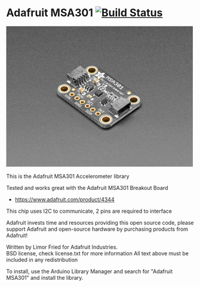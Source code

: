 # Adafruit MSA301 [![Build Status](https://github.com/adafruit/Adafruit_MSA301/workflows/Arduino%20Library%20CI/badge.svg)](https://github.com/adafruit/Adafruit_MSA301/actions)

<a href="https://www.adafruit.com/products"><img src="assets/board.jpg?raw=true" width="500px"></a>

This is the Adafruit MSA301 Accelerometer library

Tested and works great with the Adafruit MSA301 Breakout Board
* https://www.adafruit.com/product/4344

This chip uses I2C to communicate, 2 pins are required to interface

Adafruit invests time and resources providing this open source code, please support Adafruit and open-source hardware by purchasing products from Adafruit!

Written by Limor Fried for Adafruit Industries.  
BSD license, check license.txt for more information
All text above must be included in any redistribution

To install, use the Arduino Library Manager and search for "Adafruit MSA301" and install the library.

